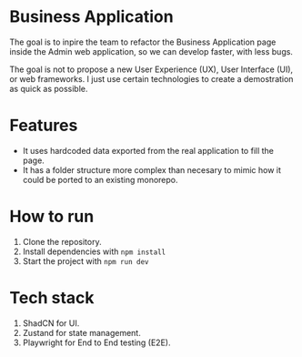 # Business Application

The goal is to inpire the team to refactor the Business Application page inside the Admin web application, so we can develop faster, with less bugs.

The goal is not to propose a new User Experience (UX), User Interface (UI), or web frameworks. I just use certain technologies to create a demostration as quick as possible.

# Features

- It uses hardcoded data exported from the real application to fill the page.
- It has a folder structure more complex than necesary to mimic how it could be ported to an existing monorepo.

# How to run

1. Clone the repository.
1. Install dependencies with `npm install`
1. Start the project with `npm run dev`

# Tech stack

1. ShadCN for UI.
1. Zustand for state management.
1. Playwright for End to End testing (E2E).

